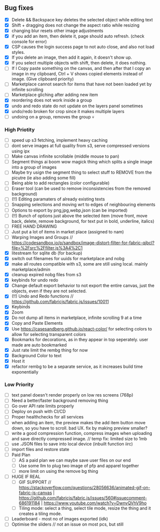 ## Bug fixes

- [x] Delete && Backspace key deletes the selected object while editing text
- [x] Shift + dragging does not change the aspect ratio while resizing
- [x] changing blur resets other image adjustments
- [x] if you add an item, then delete it, page should auto refresh. (check console for error)
- [x] CSP causes the login success page to not auto close, and also not load styles.
- [x] If you delete an image, then add it again, it doesn't show up.
- [x] If you select multiple objects with shift, then delete, it does nothing.
- [ ] If I Copy paste something on the canvas, and then after that I copy an image in my clipboard, Ctrl + V shows copied elements instead of image. (Give clipboard priority)
- [ ] Marketplace cannot search for items that have not been loaded yet by infinite scrolling
- [ ] Marketplace gliching after adding new item
- [x] reordering does not work inside a group
- [x] undo and redo state do not update on the layers panel sometimes
- [x] undo/redo broken for crop since it makes multiple layers
- [ ] undoing on a group, removes the group 💀

### High Priotity

- [ ] speed up s3 fetching, implement heavy caching
- [ ] dont serve images at full quality from s3, serve compressed versions using ipx
- [ ] Make canvas infinite scrollable (middle mouse to pan)
- [ ] Segment things ai boom wow magick thing which splits a single image into a group of images
- [ ] Maybe try usign the segment thing to select stuff to REMOVE from the picutre (ie also adding some fill)
- [ ] Being able to add rectangles (color configurable)
- [ ] Eraser tool (can be used to remove inconsistencies from the removed background)
- [ ] (!!) Editing paramaters of already existing texts
- [ ] Snapping selections and moving wrt to edges of neighbouring elements
- [ ] Options to export by png,jpg,webp,json (can be imported)
- [ ] (!!) Bunch of options just above the selected item (move front, move back, delete, remove background, for text put in bold, underline, italics)
- [ ] FREE HAND DRAWING
- [ ] Just put a lot of items in market place (assigned to nam)
- [ ] Warping Images and Groups // https://codesandbox.io/p/sandbox/image-distort-filter-for-fabric-qjbcl?file=%2Fsrc%2Ffilter.js%3A4%2C1
- [x] litestream for sqlite db (for backup)
- [x] switch out filenames for uuids for marketplace and nobg
- [x] make all routes compatible with s3, some are still using local. mainly marketplace/admin
- [x] cleanup expired nobg files from s3
- [x] keybinds for undo redo
- [x] Change default export behavior to not export the entire canvas, just the objects, even if they are not selected.
- [x] (!!) Undo and Redo functions // https://github.com/fabricjs/fabric.js/issues/10011
- [x] Keybinds
- [x] Zoom
- [x] Do not dump all items in marketplace, infinite scrolling 9 at a time
- [x] Copy and Paste Elements
- [x] Use https://casesandberg.github.io/react-color/ for selecting colors to allow for selecting transparent colors
- [x] Bookmarks for decorations, as in they appear in top seperately. user made are auto bookmarked
- [x] Just rate limit the rembg thing for now
- [x] Background Color to text
- [x] Host it
- [x] refactor rembg to be a separate service, as it increases build time exponentially

### Low Priority

- [ ] text panel doesn't render properly on low res screens (768p)
- [ ] Need a better/faster background removing thing
- [ ] Go over API rate limits properly
- [ ] Deploy on push with CI/CD
- [ ] Proper healthchecks for all services
- [ ] when adding an item, the preview makes the add item button move down, so you have to scroll. bad UX. fix by making preview smaller?
- [ ] write a good compression function, compress images when uploading and save directly compressed image. // temp fix: limited size to 1mb
- [ ] use .JSON files to save into local device (inbuilt function iirc)
- [ ] import files and restore state
- [ ] Paid Plan
  - [ ] AS a paid plan we can maybe save user files on our end
  - [ ] Use some llm to plug two image of pfp and apparel together
  - [ ] more limit on using the remove bg thing
- [ ] HUGE IF REAL
  - [ ] GIF SUPPORT // https://stackoverflow.com/questions/28056636/animated-gif-on-fabric-js-canvas | https://github.com/fabricjs/fabric.js/issues/560#issuecomment-686191184 | https://www.youtube.com/watch?v=DwnvQVhV9ho
  - [ ] Tiling mode: select a thing, select tile mode, resize the thing and it creates a tiling mode.
- [ ] Leaderboard - most no of images exported (idk)
- [ ] Optimise the sliders // not an issue on most pcs, but still
